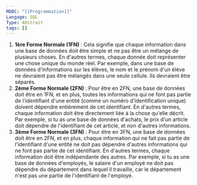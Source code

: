 ```yaml
---
MOOC: "[[Programmation]]"
Langage: SQL
Type: Abstrait
tags: []
---
```

1. **1ère Forme Normale (1FN)** : Cela signifie que chaque information dans une base de données doit être simple et ne pas être un mélange de plusieurs choses. En d'autres termes, chaque donnée doit représenter une chose unique du monde réel. Par exemple, dans une base de données d'informations sur les élèves, le nom et le prénom d'un élève ne devraient pas être mélangés dans une seule cellule. Ils devraient être séparés.
2. **2ème Forme Normale (2FN)** : Pour être en 2FN, une base de données doit être en 1FN, et en plus, toutes les informations qui ne font pas partie de l'identifiant d'une entité (comme un numéro d'identification unique) doivent dépendre entièrement de cet identifiant. En d'autres termes, chaque information doit être directement liée à la chose qu'elle décrit. Par exemple, si tu as une base de données d'achats, le prix d'un article doit dépendre de l'identifiant de cet article, et non d'autres informations.
3. **3ème Forme Normale (3FN)** : Pour être en 3FN, une base de données doit être en 2FN, et en plus, chaque information qui ne fait pas partie de l'identifiant d'une entité ne doit pas dépendre d'autres informations qui ne font pas partie de cet identifiant. En d'autres termes, chaque information doit être indépendante des autres. Par exemple, si tu as une base de données d'employés, le salaire d'un employé ne doit pas dépendre du département dans lequel il travaille, car le département n'est pas une partie de l'identifiant de l'employé.